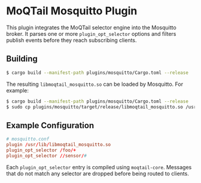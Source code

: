 # MoQTail Mosquitto Plugin

This plugin integrates the MoQTail selector engine into the Mosquitto broker. It parses one or more `plugin_opt_selector` options and filters publish events before they reach subscribing clients.

## Building

```bash
$ cargo build --manifest-path plugins/mosquitto/Cargo.toml --release
```

The resulting `libmoqtail_mosquitto.so` can be loaded by Mosquitto.
For example:

```bash
$ cargo build --manifest-path plugins/mosquitto/Cargo.toml --release
$ sudo cp plugins/mosquitto/target/release/libmoqtail_mosquitto.so /usr/lib/
```

## Example Configuration

```conf
# mosquitto.conf
plugin /usr/lib/libmoqtail_mosquitto.so
plugin_opt_selector /foo/+
plugin_opt_selector //sensor/#
```

Each `plugin_opt_selector` entry is compiled using `moqtail-core`. Messages that do not match any selector are dropped before being routed to clients.
